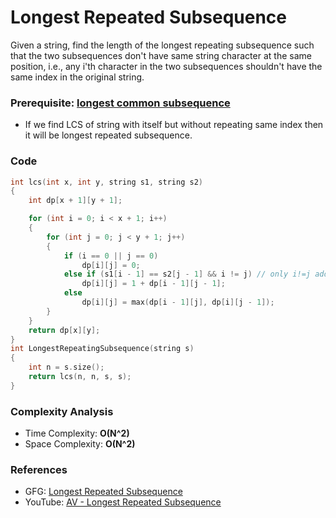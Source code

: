 # Longest Repeated Subsequence

Given a string, find the length of the longest repeating subsequence such that the two subsequences don't have same string character at the same position, i.e., any i'th character in the two subsequences shouldn't have the same index in the original string.

### Prerequisite: [longest common subsequence](./AV11_longestCommonSubSequence.md)

- If we find LCS of string with itself but without repeating same index then it will be longest repeated subsequence.

### Code

```cpp
int lcs(int x, int y, string s1, string s2)
{
    int dp[x + 1][y + 1];

    for (int i = 0; i < x + 1; i++)
    {
        for (int j = 0; j < y + 1; j++)
        {
            if (i == 0 || j == 0)
                dp[i][j] = 0;
            else if (s1[i - 1] == s2[j - 1] && i != j) // only i!=j added
                dp[i][j] = 1 + dp[i - 1][j - 1];
            else
                dp[i][j] = max(dp[i - 1][j], dp[i][j - 1]);
        }
    }
    return dp[x][y];
}
int LongestRepeatingSubsequence(string s)
{
    int n = s.size();
    return lcs(n, n, s, s);
}
```

### Complexity Analysis

- Time Complexity: **O(N^2)**
- Space Complexity: **O(N^2)**

### References

- GFG: [Longest Repeated Subsequence](https://www.geeksforgeeks.org/longest-repeated-subsequence/)
- YouTube: [AV - Longest Repeated Subsequence](https://www.youtube.com/watch?v=hbTaCmQGqLg&list=PL_z_8CaSLPWekqhdCPmFohncHwz8TY2Go&index=29)
